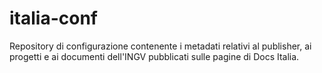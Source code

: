 # italia-conf

Repository di configurazione contenente i metadati relativi al publisher, ai progetti e ai documenti dell'INGV pubblicati sulle pagine di Docs Italia.
